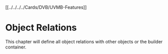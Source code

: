[[../../../../Cards/DVB/UVMB-Features]]



# Object Relations
This chapter will define all object relations with other objects or the builder container.





